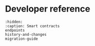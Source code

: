 # Developer reference

```{toctree}
:hidden:
:caption: Smart contracts
endpoints
history-and-changes
migration-guide
```
